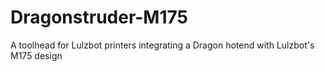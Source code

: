 # Dragonstruder-M175
A toolhead for Lulzbot printers integrating a Dragon hotend with Lulzbot's M175 design
